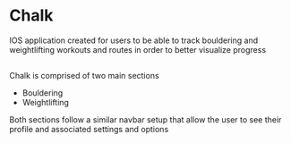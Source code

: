 # Chalk
IOS application created for users to be able to track bouldering and weightlifting workouts and routes in order to better visualize progress

##

Chalk is comprised of two main sections 
- Bouldering
- Weightlifting

Both sections follow a similar navbar setup that allow the user to see their profile and associated settings and options 
